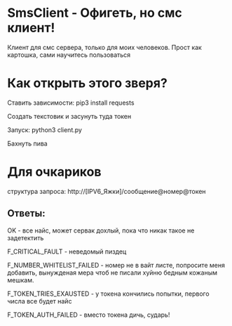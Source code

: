 # SmsClient - Офигеть, но смс клиент!
Клиент для смс сервера, только для моих человеков.
Прост как картошка, сами научитесь пользоваться

# Как открыть этого зверя?
Ставить зависимости:
pip3 install requests

Создать текстовик и засунуть туда токен

Запуск: python3 client.py

Бахнуть пива

# Для очкариков

структура запроса: http://[IPV6_Яжки]/сообщение@номер@токен

## Ответы:

OK - все найс, может сервак дохлый, пока что никак такое не задетектить

F_CRITICAL_FAULT - неведомый пиздец

F_NUMBER_WHITELIST_FAILED - номер не в вайт листе, попросите меня добавить, вынужденая мера чтоб не писали хуйню бедным кожаным мешкам.

F_TOKEN_TRIES_EXAUSTED - у токена кончились попытки, первого числа все будет найс

F_TOKEN_AUTH_FAILED - вместо токена дичь, сударь!
